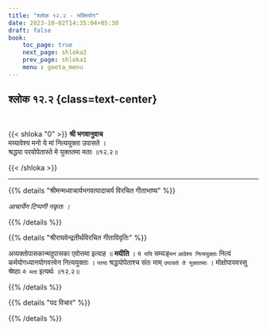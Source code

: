 ```yaml
---
title: "श्लोक १२.२ - भक्तियोग"
date: 2023-10-02T14:35:04+05:30
draft: false
book:
    toc_page: true
    next_page: shloka3
    prev_page: shloka1
    menu : geeta_menu
---
```




## श्लोक १२.२ {class=text-center}

<br/>

{{< shloka  "0"  >}}
**श्री भगवानुवाच**  
मय्यावेश्य मनो ये मां नित्ययुक्ता उपासते ।  
श्रद्धया परयोपेतास्ते मे युक्ततमा मताः ॥१२.२॥

{{< /shloka >}}

---


{{% details "श्रीमन्मध्वाचार्यभगवत्पादाचर्य विरचित  गीताभाष्य" %}}

*आचार्येण टिप्पणी नकृतः ।*

{{% /details %}}



{{% details "श्रीराघवेन्द्रतीर्थविरचित गीताविवृतिः" %}}

अव्यक्तोपासकान्मदुपासका एवोत्तमा इत्याह ॥ **मयीति** । 
`ये मयि` सम्यङ्`मन` `आवेश्य नित्ययुक्ताः` 
नित्यं कर्मयोगध्यानयोगवत्त्वेन नित्ययुक्ताः ।
`परया` श्रद्धयोपेताश्च संतः माम् `उपासते ते युक्ततमाः` । 
मोक्षोपायवस्सु श्रेष्ठाः `मे मता` इत्यर्थः ॥१२.२॥

{{% /details %}}



{{% details "पद विचार" %}}


{{% /details %}}
